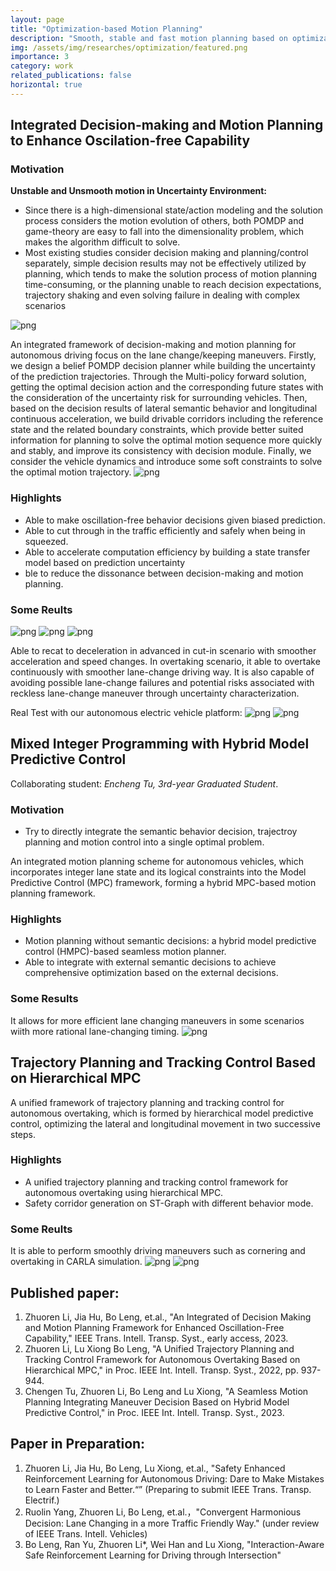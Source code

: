 ```yaml
---
layout: page
title: "Optimization-based Motion Planning"
description: "Smooth, stable and fast motion planning based on optimization-based approaches. (From Sept 2021 to Jun 2023)"
img: /assets/img/researches/optimization/featured.png
importance: 3
category: work
related_publications: false
horizontal: true
---
```


## Integrated Decision-making and Motion Planning to Enhance Oscilation-free Capability

### **Motivation**
**Unstable and Unsmooth motion in Uncertainty Environment:**
- Since there is a high-dimensional state/action modeling and the solution process considers the motion evolution of others, both POMDP and game-theory are easy to fall into the dimensionality problem, which makes the algorithm difficult to solve.
- Most existing studies consider decision making and planning/control separately, simple decision results may not be effectively utilized by planning, which tends to make the solution process of motion planning time-consuming, or the planning unable to reach decision expectations, trajectory shaking and even solving failure in dealing with complex scenarios

![png](/assets/img/researches/optimization/pomdpframe.png) 

An integrated framework of decision-making and motion planning for autonomous driving focus on the lane change/keeping maneuvers. Firstly, we design a belief POMDP decision planner while building the uncertainty of the prediction trajectories. Through the Multi-policy forward solution, getting the optimal decision action and the corresponding future states with the consideration of the uncertainty risk for surrounding vehicles. Then, based on the decision results of lateral semantic behavior and longitudinal continuous acceleration, we build drivable corridors including the reference state and the related boundary constraints, which provide better suited information for planning to solve the optimal motion sequence more quickly and stably, and improve its consistency with decision module. Finally, we consider the vehicle dynamics and introduce some soft constraints to solve the optimal motion trajectory.
![png](/assets/img/researches/optimization/corridor.png)   

### **Highlights**
- Able to make oscillation-free behavior decisions given biased prediction.
- Able to cut through in the traffic efficiently and safely when being in squeezed. 
- Able to accelerate computation efficiency by building a state transfer model based on prediction uncertainty
- ble to reduce the dissonance between decision-making and motion planning.

### **Some Reults**
![png](/assets/img/researches/optimization/cutinresult.png)
![png](/assets/img/researches/optimization/overtakeresult11.png)
![png](/assets/img/researches/optimization/overtakeresult12.png)

Able to recat to deceleration in advanced in cut-in scenario with smoother acceleration and speed changes.
In overtaking scenario, it able to overtake continuously with smoother lane-change driving way. It is also capable of avoiding possible lane-change failures and potential risks associated with reckless lane-change maneuver through uncertainty characterization.

Real Test with our autonomous electric vehicle platform:
![png](/assets/img/researches/optimization/realtestandvehicle.png)
![png](/assets/img/researches/optimization/realresult.png)



## Mixed Integer Programming with Hybrid Model Predictive Control
Collaborating student: *Encheng Tu, 3rd-year Graduated Student*.

### **Motivation**
- Try to directly integrate the semantic behavior decision, trajectroy planning and motion control into a single optimal problem.

An integrated motion planning scheme for autonomous vehicles, which incorporates integer lane state and its logical constraints into the Model Predictive Control (MPC) framework, forming a hybrid MPC-based motion planning framework. 

### **Highlights**
- Motion planning without semantic decisions: a hybrid model predictive control (HMPC)-based seamless motion planner.
- Able to integrate with external semantic decisions to achieve comprehensive optimization based on the external decisions.

### **Some Results**
It allows for more efficient lane changing maneuvers in some scenarios wiith more rational lane-changing timing.
![png](/assets/img/researches/optimization/HMPCresult.png)

## **Trajectory Planning and Tracking Control Based on Hierarchical MPC**

A unified framework of trajectory planning and tracking control for autonomous overtaking, which is formed by hierarchical model predictive control, optimizing the lateral and longitudinal movement in two successive steps.

### **Highlights**
- A unified trajectory planning and tracking control framework for autonomous overtaking using hierarchical MPC.
- Safety corridor generation on ST-Graph with different behavior mode.

### **Some Reults**
It is able to perform smoothly driving maneuvers such as cornering and overtaking in CARLA simulation.
![png](/assets/img/researches/optimization/MPC1.png)
![png](/assets/img/researches/optimization/MPC2.png)

## **Published paper:**
1. Zhuoren Li, Jia Hu, Bo Leng, et.al., "An Integrated of Decision Making and Motion Planning Framework for Enhanced Oscillation-Free Capability," IEEE Trans. Intell. Transp. Syst., early access, 2023.
2. Zhuoren Li, Lu Xiong Bo Leng, "A Unified Trajectory Planning and Tracking Control Framework for Autonomous Overtaking Based on Hierarchical MPC," in Proc. IEEE Int. Intell. Transp. Syst., 2022, pp. 937-944.
3. Chengen Tu, Zhuoren Li, Bo Leng and Lu Xiong, "A Seamless Motion Planning Integrating Maneuver Decision Based on Hybrid Model Predictive Control," in Proc. IEEE Int. Intell. Transp. Syst., 2023.

## **Paper in Preparation:**
1. Zhuoren Li, Jia Hu, Bo Leng, Lu Xiong, et.al., "Safety Enhanced Reinforcement Learning for Autonomous Driving: Dare to Make Mistakes to Learn Faster and Better.“” (Preparing to submit IEEE Trans. Transp. Electrif.)
2. Ruolin Yang, Zhuoren Li, Bo Leng, et.al.，"Convergent Harmonious Decision: Lane Changing in a more Traffic Friendly Way." (under review of IEEE Trans. Intell. Vehicles)
3. Bo Leng, Ran Yu, Zhuoren Li*, Wei Han and Lu Xiong, "Interaction-Aware Safe Reinforcement Learning for Driving through Intersection" 
